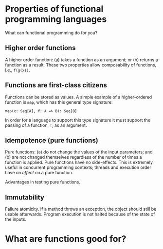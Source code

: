 # Properties of functional programming languages

What can functional programming do for you?

## Higher order functions

A higher order function: (a) takes a function as an argument; or (b) returns a function as a result.
These two properties allow composability of functions, i.e., `f(g(x))`.

## Functions are first-class citizens

Functions can be stored as values. A simple example of a higher-ordered function is `map`, which
has this general type signature:

`map(c: Seq[A], f: A => B): Seq[B]`

In order for a language to support this type signature it must support the passing of a function, `f`,
as an argument. 

## Idempotence (pure functions)

Pure functions: (a) do not change the values of the input parameters; and (b) are not 
changed themselves regardless of the number of times a function is applied. 
Pure functions have no side-effects. This is extremely useful in concurrent programming
contexts; threads and execution order have _no effect_ on a pure function.

Advantages in testing pure functions.

## Immutability 

Failure atomicity. If a method throws an exception, the object should still be usable afterwards.
Program execution is not halted because of the state of the inputs. 

# What are functions good for?
